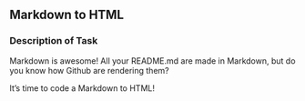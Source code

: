## Markdown to HTML

### Description of Task
Markdown is awesome! All your README.md are made in Markdown, but do you know how Github are rendering them?

It’s time to code a Markdown to HTML!
